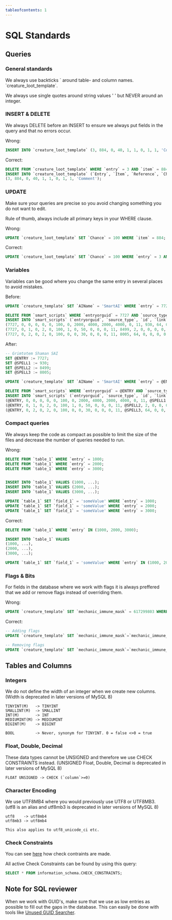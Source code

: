 ```yaml
---
tableofcontents: 1
---
```


# SQL Standards

## Queries

### General standards

We always use backticks \` around table- and column names. \`creature_loot_template\`.

We always use single quotes around string values ' ' but NEVER around an integer.

### INSERT & DELETE

We always DELETE before an INSERT to ensure we always put fields in the query and that no errors occur.

Wrong:

```sql
INSERT INTO `creature_loot_template` (3, 884, 0, 40, 1, 1, 0, 1, 1, 'Comment');
```

Correct:

```sql
DELETE FROM `creature_loot_template` WHERE `entry` = 3 AND `item` = 884;
INSERT INTO `creature_loot_template` (`Entry`, `Item`, `Reference`, `Chance`, `QuestRequired`, `LootMode`, `GroupId`, `MinCount`, `MaxCount`, `Comment`) VALUES 
(3, 884, 0, 40, 1, 1, 0, 1, 1, 'Comment');
```

### UPDATE

Make sure your queries are precise so you avoid changing something you do not want to edit.

Rule of thumb, always include all primary keys in your WHERE clause.

Wrong:

```sql
UPDATE `creature_loot_template` SET `Chance` = 100 WHERE `item` = 884;
```

Correct:

```sql
UPDATE `creature_loot_template` SET `Chance` = 100 WHERE `entry` = 3 AND `item` = 884;
```

### Variables

Variables can be good where you change the same entry in several places to avoid mistakes.

Before:

```sql
UPDATE `creature_template` SET `AIName` = 'SmartAI' WHERE `entry` = 7727;

DELETE FROM `smart_scripts` WHERE `entryorguid` = 7727 AND `source_type` = 0;
INSERT INTO `smart_scripts` (`entryorguid`, `source_type`, `id`, `link`, `event_type`, `event_phase_mask`, `event_chance`, `event_flags`, `event_param1`, `event_param2`, `event_param3`, `event_param4`, `event_param5`, `action_type`, `action_param1`, `action_param2`, `action_param3`, `action_param4`, `action_param5`, `action_param6`, `target_type`, `target_param1`, `target_param2`, `target_param3`, `target_param4`, `target_x`, `target_y`, `target_z`, `target_o`, `comment`) VALUES 
(7727, 0, 0, 0, 0, 0, 100, 0, 2000, 4000, 2000, 4000, 0, 11, 930, 64, 0, 0, 0, 0, 2, 0, 0, 0, 0, 0, 0, 0, 0, 'Grimtotem Shaman - In Combat - Cast \'Chain Lightning\''),
(7727, 0, 1, 0, 2, 0, 100, 1, 0, 50, 0, 0, 0, 11, 8499, 2, 0, 0, 0, 0, 2, 0, 0, 0, 0, 0, 0, 0, 0, 'Grimtotem Shaman - Between 0-50% Health - Cast \'Fire Nova\' (No Repeat)'),
(7727, 0, 2, 0, 2, 0, 100, 0, 0, 30, 0, 0, 0, 11, 8005, 64, 0, 0, 0, 0, 1, 0, 0, 0, 0, 0, 0, 0, 0, 'Grimtotem Shaman - Between 0-30% Health - Cast \'Healing Wave\'');
```

After:

```sql
-- Grimtotem Shaman SAI
SET @ENTRY := 7727;
SET @SPELL1 := 930;
SET @SPELL2 := 8499;
SET @SPELL3 := 8005;

UPDATE `creature_template` SET `AIName` = 'SmartAI' WHERE `entry` = @ENTRY;

DELETE FROM `smart_scripts` WHERE `entryorguid` = @ENTRY AND `source_type` = 0;
INSERT INTO `smart_scripts` (`entryorguid`, `source_type`, `id`, `link`, `event_type`, `event_phase_mask`, `event_chance`, `event_flags`, `event_param1`, `event_param2`, `event_param3`, `event_param4`, `event_param5`, `action_type`, `action_param1`, `action_param2`, `action_param3`, `action_param4`, `action_param5`, `action_param6`, `target_type`, `target_param1`, `target_param2`, `target_param3`, `target_param4`, `target_x`, `target_y`, `target_z`, `target_o`, `comment`) VALUES 
(@ENTRY, 0, 0, 0, 0, 0, 100, 0, 2000, 4000, 2000, 4000, 0, 11, @SPELL1, 64, 0, 0, 0, 0, 2, 0, 0, 0, 0, 0, 0, 0, 0, 'Grimtotem Shaman - In Combat - Cast \'Chain Lightning\''),
(@ENTRY, 0, 1, 0, 2, 0, 100, 1, 0, 50, 0, 0, 0, 11, @SPELL2, 2, 0, 0, 0, 0, 2, 0, 0, 0, 0, 0, 0, 0, 0, 'Grimtotem Shaman - Between 0-50% Health - Cast \'Fire Nova\' (No Repeat)'),
(@ENTRY, 0, 2, 0, 2, 0, 100, 0, 0, 30, 0, 0, 0, 11, @SPELL3, 64, 0, 0, 0, 0, 1, 0, 0, 0, 0, 0, 0, 0, 0, 'Grimtotem Shaman - Between 0-30% Health - Cast \'Healing Wave\'');
```


### Compact queries

We always keep the code as compact as possible to limit the size of the files and decrease the number of queries needed to run.

Wrong:

```sql
DELETE FROM `table_1` WHERE `entry` = 1000;
DELETE FROM `table_1` WHERE `entry` = 2000;
DELETE FROM `table_1` WHERE `entry` = 3000;


INSERT INTO `table_1` VALUES (1000, ...);
INSERT INTO `table_1` VALUES (2000, ...);
INSERT INTO `table_1` VALUES (3000, ...);

UPDATE `table_1` SET `field_1` = 'someValue' WHERE `entry` = 1000;
UPDATE `table_1` SET `field_1` = 'someValue' WHERE `entry` = 2000;
UPDATE `table_1` SET `field_1` = 'someValue' WHERE `entry` = 3000;
```

Correct:

```sql
DELETE FROM `table_1` WHERE `entry` IN (1000, 2000, 3000);

INSERT INTO `table_1` VALUES
(1000, ...),
(2000, ...),
(3000, ...);

UPDATE `table_1` SET `field_1` = 'someValue' WHERE `entry` IN (1000, 2000, 3000);
```

### Flags & Bits

For fields in the database where we work with flags it is always preffered that we add or remove flags instead of overriding them.

Wrong:

```sql
UPDATE `creature_template` SET `mechanic_immune_mask` = 617299803 WHERE `entry` = 7727;
```

Correct:

```sql
-- Adding flags
UPDATE `creature_template` SET `mechanic_immune_mask`=`mechanic_immune_mask`|64|256|1024 WHERE `entry` = 7727;

-- Removing flags
UPDATE `creature_template` SET `mechanic_immune_mask`=`mechanic_immune_mask`&~(64|256|1024) WHERE `entry` = 7727;
```

## Tables and Columns

### Integers

We do not define the width of an integer when we create new columns. (Width is deprecated in later versions of MySQL 8)

```
TINYINT(M)   -> TINYINT
SMALLINT(M)  -> SMALLINT
INT(M)       -> INT
MEDIUMINT(M) -> MEDIUMINT
BIGINT(M)    -> BIGINT

BOOL         -> Never, synonym for TINYINT. 0 = false <>0 = true
```

### Float, Double, Decimal

These data types cannot be UNSIGNED and therefore we use CHECK CONSTRAINTS instead. (UNSIGNED Float, Double, Decimal is deprecated in later versions of MySQL 8)

```
FLOAT UNSIGNED -> CHECK (`column`>=0)
```

### Character Encoding

We use UTF8MB4 where you would previously use UTF8 or UTF8MB3. (utf8 is an alias and utf8mb3 is deprecated in later versions of MySQL 8)

```
utf8    -> utf8mb4
utf8mb3 -> utf8mb4

This also applies to utf8_unicode_ci etc.
```

### Check Constraints

You can see [here](https://github.com/Azerothcore/azerothcore-wotlk/blob/master/data/sql/base/db_auth/realmlist.sql) how check contraints are made.

All active Check Constraints can be found by using this query:

```sql
SELECT * FROM information_schema.CHECK_CONSTRAINTS;
```

## Note for SQL reviewer

When we work with GUID's, make sure that we use as low entries as possible to fill out the gaps in the database. This can easily be done with tools like [Unused GUID Searcher](https://github.com/azerothcore/unused-guid-search).
